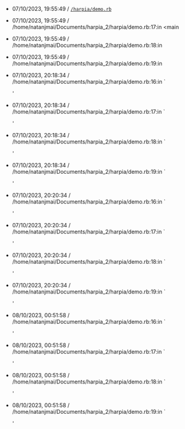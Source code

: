 - 07/10/2023, 19:55:49 / [`/harpia/demo.rb`](/home/natanjmai/Documents/harpia_2/harpia/demo.rb)


- 07/10/2023, 19:55:49 / /home/natanjmai/Documents/harpia_2/harpia/demo.rb:17:in <main


- 07/10/2023, 19:55:49 / /home/natanjmai/Documents/harpia_2/harpia/demo.rb:18:in <main>


- 07/10/2023, 19:55:49 / /home/natanjmai/Documents/harpia_2/harpia/demo.rb:19:in <main>
- 07/10/2023, 20:18:34 / /home/natanjmai/Documents/harpia_2/harpia/demo.rb:16:in `<main>'
- 07/10/2023, 20:18:34 / /home/natanjmai/Documents/harpia_2/harpia/demo.rb:17:in `<main>'
- 07/10/2023, 20:18:34 / /home/natanjmai/Documents/harpia_2/harpia/demo.rb:18:in `<main>'
- 07/10/2023, 20:18:34 / /home/natanjmai/Documents/harpia_2/harpia/demo.rb:19:in `<main>'
- 07/10/2023, 20:20:34 / /home/natanjmai/Documents/harpia_2/harpia/demo.rb:16:in `<main>'
- 07/10/2023, 20:20:34 / /home/natanjmai/Documents/harpia_2/harpia/demo.rb:17:in `<main>'
- 07/10/2023, 20:20:34 / /home/natanjmai/Documents/harpia_2/harpia/demo.rb:18:in `<main>'
- 07/10/2023, 20:20:34 / /home/natanjmai/Documents/harpia_2/harpia/demo.rb:19:in `<main>'
- 08/10/2023, 00:51:58 / /home/natanjmai/Documents/harpia_2/harpia/demo.rb:16:in `<main>'
- 08/10/2023, 00:51:58 / /home/natanjmai/Documents/harpia_2/harpia/demo.rb:17:in `<main>'
- 08/10/2023, 00:51:58 / /home/natanjmai/Documents/harpia_2/harpia/demo.rb:18:in `<main>'
- 08/10/2023, 00:51:58 / /home/natanjmai/Documents/harpia_2/harpia/demo.rb:19:in `<main>'
